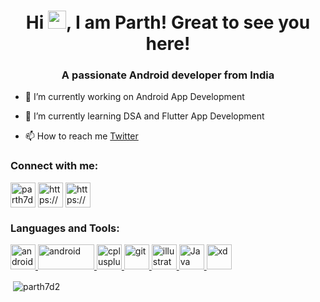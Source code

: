 <h1 align="center">Hi <img src="https://github.com/TheDudeThatCode/TheDudeThatCode/blob/master/Assets/Hi.gif" width="29">, I am Parth! Great to see you here!</h1>
<h3 align="center">A passionate Android developer from India</h3>

- 🔭 I’m currently working on Android App Development

- 🌱 I’m currently learning DSA and Flutter App Development

- 📫 How to reach me [Twitter](https://twitter.com/Parth7D2?t=kBXbGVSrfXNgW2yRyIoSxQ&s=09)

<h3 align="left">Connect with me: </h3>
<p align="left">
<a href="https://twitter.com/parth7d2" target="blank"><img align="center" src="https://developer.android.com/static/images/logos/twitter.svg" alt="parth7d2" height="40" width="40" /></a>
<a href="https://www.linkedin.com/in/parth7d2" target="blank"><img align="center" src="https://www.gstatic.com/devrel-devsite/prod/ve71f558f8fdfc41aa4dfb3d6849b3a58ae257de9fcb1864452754797dd0232f6/android/images/logo-linkedin.svg" alt="https://www.linkedin.com/in/parth02" height="40" width="40" /></a>
<a href="https://stackoverflow.com/users/18039478/parth-patel" target="blank"><img align="center" src="https://developer.android.com/static/images/logos/stack-overflow.svg" alt="https://stackoverflow.com/users/18039478/parth-patel" height="40" width="40" /></a>
</p>

<h3 align="left">Languages and Tools:</h3>
<p align="left"> <a href="https://developer.android.com" target="_blank" rel="noreferrer"> <img src="https://developer.android.com/images/logos/android.svg" alt="android" width="40" height="40"/> </a> <a href="https://developer.android.com" target="_blank" rel="noreferrer"> <img src="https://storage.googleapis.com/cms-storage-bucket/6a07d8a62f4308d2b854.svg" alt="android" width="90" height="40"/> </a> <a href="https://www.w3schools.com/cpp/" target="_blank" rel="noreferrer"> <img src="https://upload.wikimedia.org/wikipedia/commons/1/18/ISO_C%2B%2B_Logo.svg" alt="cplusplus" width="40" height="40"/> </a> <a href="https://git-scm.com/" target="_blank" rel="noreferrer"> <img src="https://www.vectorlogo.zone/logos/git-scm/git-scm-icon.svg" alt="git" width="40" height="40"/> </a> <a href="https://www.adobe.com/in/products/illustrator.html" target="_blank" rel="noreferrer"> <img src="https://www.vectorlogo.zone/logos/adobe_illustrator/adobe_illustrator-icon.svg" alt="illustrator" width="40" height="40"/> </a> <a href="https://www.java.com" target="_blank" rel="noreferrer"> <img src="https://www.vectorlogo.zone/logos/java/java-icon.svg" alt="Java Logo" width="40" height="40"/> </a> <a href="https://www.adobe.com/products/xd.html" target="_blank" rel="noreferrer"> <img src="https://cdn.worldvectorlogo.com/logos/adobe-xd.svg" alt="xd" width="40" height="40"/> </a> </p>

<p>&nbsp;<img align="center" src="https://github-readme-stats.vercel.app/api?username=parth7d2&show_icons=true&locale=en" alt="parth7d2" /></p>


